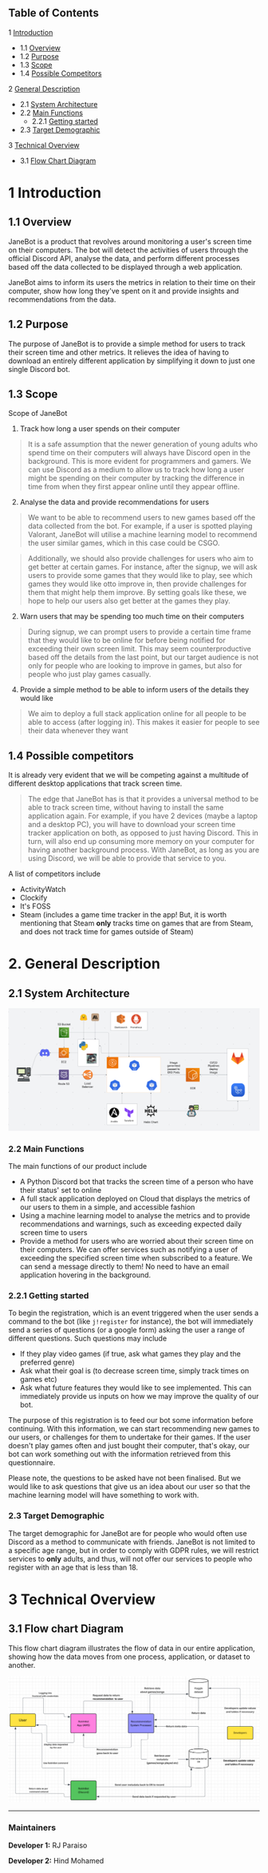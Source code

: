 ## Table of Contents

1 [Introduction](#1-introduction)
- 1.1 [Overview](#11-overview)
- 1.2 [Purpose](#12-purpose)
- 1.3 [Scope](#13-scopre)
- 1.4 [Possible Competitors](#14-possible-competitors)

2 [General Description](#2-general-description)
- 2.1 [System Architecture](#21-system-architecture)
- 2.2 [Main Functions](#22-main-functions)
    - 2.2.1 [Getting started](#221-getting-started)
- 2.3 [Target Demographic](#23-target-demographic)

3 [Technical Overview](#3-Technical-Overview)
- 3.1 [Flow Chart Diagram](#31-flow-chart-diagram)

# 1 Introduction

## 1.1 Overview
JaneBot is a product that revolves around monitoring a user's screen time on their computers. The bot will detect the activities of users through the official Discord API, analyse the data, and perform different processes based off the data collected to be displayed through a web application.

JaneBot aims to inform its users the metrics in relation to their time on their computer, show how long they've spent on it and provide insights and recommendations from the data.

## 1.2 Purpose

The purpose of JaneBot is to provide a simple method for users to track their screen time and other metrics. It relieves the idea of having to download an entirely different application by simplifying it down to just one single Discord bot.

## 1.3 Scope

Scope of JaneBot

1. Track how long a user spends on their computer
> It is a safe assumption that the newer generation of young adults who spend time on their computers will always have Discord open in the background. This is more evident for programmers and gamers. We can use Discord as a medium to allow us to track how long a user might be spending on their computer by tracking the difference in time from when they first appear online until they appear offline.

2. Analyse the data and provide recommendations for users
> We want to be able to recommend users to new games based off the data collected from the bot. For example, if a user is spotted playing Valorant, JaneBot will utilise a machine learning model to recommend the user similar games, which in this case could be CSGO.

> Additionally, we should also provide challenges for users who aim to get better at certain games. For instance, after the signup, we will ask users to provide some games that they would like to play, see which games they would like otto improve in, then provide challenges for them that might help them improve. By setting goals like these, we hope to help our users also get better at the games they play.
    
2. Warn users that may be spending too much time on their computers
> During signup, we can prompt users to provide a certain time frame that they would like to be online for before being notified for exceeding their own screen limit. This may seem counterproductive based off the details from the last point, but our target audience is not only for people who are looking to improve in games, but also for people who just play games casually.

4. Provide a simple method to be able to inform users of the details they would like
> We aim to deploy a full stack application online for all people to be able to access (after logging in). This makes it easier for people to see their data whenever they want
    

## 1.4 Possible competitors

It is already very evident that we will be competing against a multitude of different desktop applications that track screen time. 

> The edge that JaneBot has is that it provides a universal method to be able to track screen time, without having to install the same application again. For example, if you have 2 devices (maybe a laptop and a desktop PC), you will have to download your screen time tracker application on both, as opposed to just having Discord. This in turn, will also end up consuming more memory on your computer for having another background process. With JaneBot, as long as you are using Discord, we will be able to provide that service to you.


A list of competitors include
- ActivityWatch
- Clockify
- It's FOSS
- Steam (includes a game time tracker in the app! But, it is worth mentioning that Steam **only** tracks time on games that are from Steam, and does not track time for games outside of Steam)

# 2. General Description

## 2.1 System Architecture

![architecture](images/architecture.png)

### 2.2 Main Functions

The main functions of our product include

- A Python Discord bot that tracks the screen time of a person who have their status' set to online 
- A full stack application deployed on Cloud that displays the metrics of our users to them in a simple, and accessible fashion
- Using a machine learning model to analyse the metrics and to provide recommendations and warnings, such as exceeding expected daily screen time to users
- Provide a method for users who are worried about their screen time on their computers. We can offer services such as notifying a user of exceeding the specified screen time when subscribed to a feature. We can send a message directly to them! No need to have an email application hovering in the background.

### 2.2.1 Getting started

To begin the registration, which is an event triggered when the user sends a command to the bot (like `j!register` for instance), the bot will immediately send a series of questions (or a google form) asking the user a range of different questions. Such questions may include
- If they play video games (if true, ask what games they play and the preferred genre)
- Ask what their goal is (to decrease screen time, simply track times on games etc)
- Ask what future features they would like to see implemented. This can immediately provide us inputs on how we may improve the quality of our bot. 

The purpose of this registration is to feed our bot some information before continuing. With this information, we can start recommending new games to our users, or challenges for them to undertake for their games. If the user doesn't play games often and just bought their computer, that's okay, our bot can work something out with the information retrieved from this questionnaire.

Please note, the questions to be asked have not been finalised. But we would like to ask questions that give us an idea about our user so that the machine learning model will have something to work with.

### 2.3 Target Demographic

The target demographic for JaneBot are for people who would often use Discord as a method to communicate with friends. JaneBot is not limited to a specific age range, but in order to comply with GDPR rules, we will restrict services to **only** adults, and thus, will not offer our services to people who register with an age that is less than 18.

# 3 Technical Overview

## 3.1 Flow chart Diagram

This flow chart diagram illustrates the flow of data in our entire application, showing how the data
moves from one process, application, or dataset to another.

![flow_chart](images/flowchart.png)

---

### Maintainers

**Developer 1:** RJ Paraiso

**Developer 2:** Hind Mohamed  
